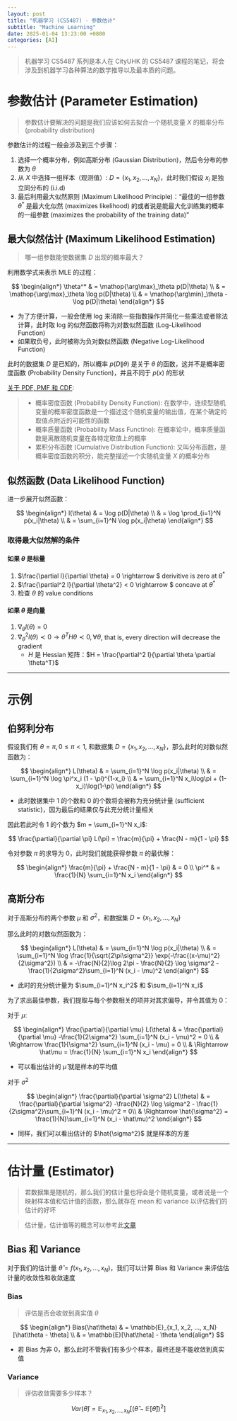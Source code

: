 ```yaml
---
layout: post
title: "机器学习 (CS5487) - 参数估计"
subtitle: "Machine Learning"
date: 2025-01-04 13:23:00 +0800
categories: [AI]
---
```


> 机器学习 CS5487 系列是本人在 CityUHK 的 CS5487 课程的笔记，将会涉及到机器学习各种算法的数学推导以及最本质的问题。

# 参数估计 (Parameter Estimation)

> 参数估计要解决的问题是我们应该如何去拟合一个随机变量 $X$ 的概率分布 (probability distribution)

参数估计的过程一般会涉及到三个步骤：

1. 选择一个概率分布，例如高斯分布 (Gaussian Distribution)，然后令分布的参数为 $\theta$
2. 从 $X$ 中选择一组样本（观测值）: $D = \{x_1, x_2, ..., x_N\}$，此时我们假设 $x_i$ 是独立同分布的 (i.i.d)
3. 最后利用最大似然原则 (Maximum Likelihood Principle)：“最佳的一组参数 $\theta^*$ 是最大化似然 (maximizes likelihood) 的或者说是能最大化训练集的概率的一组参数 (maximizes the probability of the training data)”

## 最大似然估计 (Maximum Likelihood Estimation)

> 哪一组参数能使数据集 $D$ 出现的概率最大？

利用数学式来表示 MLE 的过程：

$$
\begin{align*}
\theta^* & = \mathop{\arg\max}_\theta p(D|\theta) \\
& = \mathop{\arg\max}_\theta \log p(D|\theta) \\
& = \mathop{\arg\min}_\theta -\log p(D|\theta)
\end{align*}
$$

- 为了方便计算，一般会使用 log 来消除一些指数操作并简化一些乘法或者除法计算，此时取 log 的似然函数将称为对数似然函数 (Log-Likelihood Function)
- 如果取负号，此时被称为负对数似然函数 (Negative Log-Likelihood Function)

此时的数据集 $D$ 是已知的，所以概率 $p(D\|\theta)$ 是关于 $\theta$ 的函数，这并不是概率密度函数 (Probability Density Function)，并且不同于 $p(x)$ 的形状

[关于 PDF, PMF 和 CDF](https://blog.csdn.net/wzgbm/article/details/51680540):

> - 概率密度函数 (Probability Density Function): 在数学中，连续型随机变量的概率密度函数是一个描述这个随机变量的输出值，在某个确定的取值点附近的可能性的函数
> - 概率质量函数 (Probability Mass Functino): 在概率论中，概率质量函数是离散随机变量在各特定取值上的概率
> - 累积分布函数 (Cumulative Distribution Function): 又叫分布函数，是概率密度函数的积分，能完整描述一个实随机变量 $X$ 的概率分布

## 似然函数 (Data Likelihood Function)

进一步展开似然函数：

$$
\begin{align*}
l(\theta) & = \log p(D|\theta) \\ 
& = \log \prod_{i=1}^N p(x_i|\theta) \\
& = \sum_{i=1}^N \log p(x_i|\theta)
\end{align*}
$$

### 取得最大似然解的条件

#### 如果 $\theta$ 是标量

1. $\frac{\partial l}{\partial \theta} = 0 \rightarrow $ derivitive is zero at $\theta^*$
2. $\frac{\partial^2 l}{\partial \theta^2} < 0 \rightarrow $ concave at $\theta^*$
3. 检查 $\theta$ 的 value conditions

#### 如果 $\theta$ 是向量

1. $\nabla_\theta l(\theta) = 0$
2. $\nabla^2_\theta l(\theta) \prec 0 \rightarrow \theta^T H \theta \prec 0, \forall \theta$, that is, every direction will decrease the gradient
    - $H$ 是 Hessian 矩阵：$H = \frac{\partial^2 l}{\partial \theta \partial \theta^T}$  

******

# 示例

## 伯努利分布

假设我们有 $\theta = \pi, 0 \leq \pi < 1$, 和数据集 $D = \{x_1, x_2, ..., x_N\}$，那么此时的对数似然函数为：

$$
\begin{align*}
L(\theta) & = \sum_{i=1}^N \log p(x_i|\theta) \\
& = \sum_{i=1}^N \log \pi^x_i (1 - \pi)^{1-x_i} \\
& = \sum_{i=1}^N x_i\log\pi + (1-x_i)\log(1-\pi)
\end{align*}
$$

- 此时数据集中 1 的个数和 0 的个数将会被称为充分统计量 (sufficient statistic)，因为最后的结果仅与此充分统计量相关

因此若此时令 1 的个数为 $m = \sum_{i=1}^N x_i$:

$$
\frac{\partial}{\partial \pi} L(\pi) = \frac{m}{\pi} + \frac{N - m}{1 - \pi}
$$

令对参数 $\pi$ 的求导为 0，此时我们就能获得参数 $\pi$ 的最优解：

$$
\begin{align*}
\frac{m}{\pi} + \frac{N - m}{1 - \pi} & = 0 \\
\pi^* & = \frac{1}{N} \sum_{i=1}^N x_i
\end{align*}
$$

## 高斯分布

对于高斯分布的两个参数 $\mu$ 和 $\sigma^2$，和数据集 $D = \{x_1, x_2, ..., x_N\}$

那么此时的对数似然函数为：

$$
\begin{align*}
L(\theta) & = \sum_{i=1}^N \log p(x_i|\theta) \\
& = \sum_{i=1}^N \log \frac{1}{\sqrt{2\pi\sigma^2}} \exp(-\frac{(x-\mu)^2}{2\sigma^2}) \\
& = -\frac{N}{2}\log 2\pi - \frac{N}{2} \log \sigma^2 - \frac{1}{2\sigma^2}\sum_{i=1}^N (x_i - \mu)^2
\end{align*}
$$

- 此时的充分统计量为 $\sum_{i=1}^N x_i^2$ 和 $\sum_{i=1}^N x_i$

为了求出最佳参数，我们提取与每个参数相关的项并对其求偏导，并令其值为 0：

对于 $\mu$:

$$
\begin{align*}
\frac{\partial}{\partial \mu} L(\theta) & = \frac{\partial}{\partial \mu} -\frac{1}{2\sigma^2} \sum_{i=1}^N (x_i - \mu)^2 = 0 \\
& \Rightarrow \frac{1}{\sigma^2} \sum_{i=1}^N (x_i - \mu) = 0 \\
& \Rightarrow \hat\mu = \frac{1}{N} \sum_{i=1}^N x_i
\end{align*}
$$

- 可以看出估计的 $\hat\mu$ 就是样本的平均值

对于 $\sigma^2$

$$
\begin{align*}
\frac{\partial}{\partial \sigma^2} L(\theta) & = \frac{\partial}{\partial \sigma^2} -\frac{N}{2} \log \sigma^2 - \frac{1}{2\sigma^2}\sum_{i=1}^N (x_i - \mu)^2 = 0\\
& \Rightarrow \hat{\sigma^2} = \frac{1}{N}\sum_{i=1}^N (x_i - \hat\mu)^2
\end{align*}
$$

- 同样，我们可以看出估计的 $\hat{\sigma^2}$ 就是样本的方差

***

# 估计量 (Estimator)

> 若数据集是随机的，那么我们的估计量也将会是个随机变量，或者说是一个映射样本值和估计值的函数，那么就存在 mean 和 variance 以评估我们的估计的好坏

> 估计量，估计值等的概念可以参考此[文章](https://juejin.cn/post/7318445620011286565)

## Bias 和 Variance

对于我们的估计量 $\hat\theta = f(x_1, x_2, ..., x_N)$，我们可以计算 Bias 和 Variance 来评估估计量的收敛性和收敛速度

### Bias

> 评估是否会收敛到真实值 $\theta$

$$
\begin{align*}
Bias(\hat\theta) & = \mathbb{E}_{x_1, x_2, ..., x_N}[\hat\theta - \theta] \\
& = \mathbb{E}[\hat\theta] - \theta
\end{align*}
$$

- 若 Bias 为非 0，那么此时不管我们有多少个样本，最终还是不能收敛到真实值

### Variance

> 评估收敛需要多少样本？

$$
Var(\hat\theta) = \mathbb{E}_{x_1, x_2, ..., x_N} [(\hat\theta - \mathbb{E}[\hat\theta])^2]
$$
